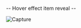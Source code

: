 -- Hover effect item reveal -- 


![Capture](https://user-images.githubusercontent.com/34668297/121576339-011bfe80-ca48-11eb-8fce-4bcb62996a62.PNG)
